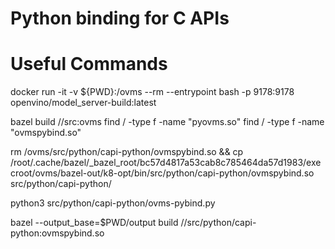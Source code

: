# Python binding for C APIs


# Useful Commands

docker run -it -v ${PWD}:/ovms --rm --entrypoint bash -p 9178:9178 openvino/model_server-build:latest

bazel build //src:ovms
find / -type f -name "pyovms.so"
find / -type f -name "ovmspybind.so"


rm /ovms/src/python/capi-python/ovmspybind.so && cp /root/.cache/bazel/_bazel_root/bc57d4817a53cab8c785464da57d1983/execroot/ovms/bazel-out/k8-opt/bin/src/python/capi-python/ovmspybind.so src/python/capi-python/

python3 src/python/capi-python/ovms-pybind.py 

bazel --output_base=$PWD/output build //src/python/capi-python:ovmspybind.so
